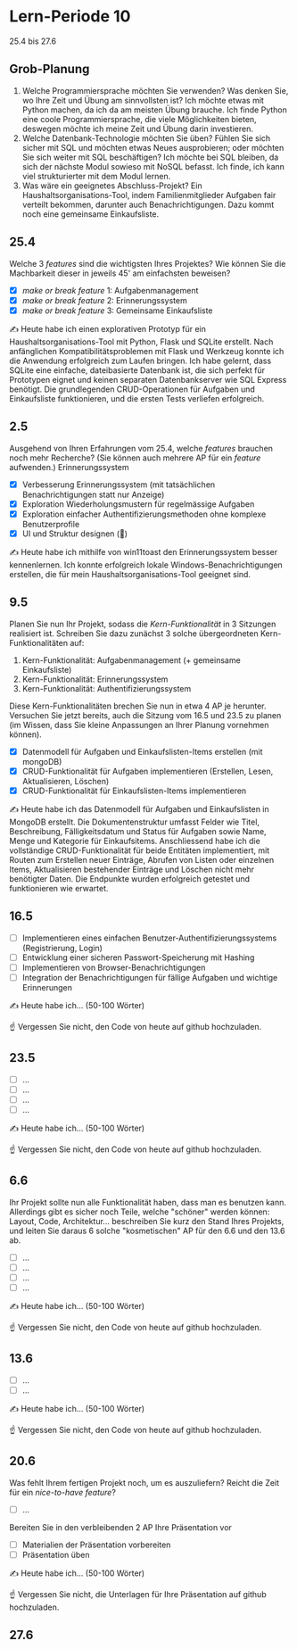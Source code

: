 # Lern-Periode 10

25.4 bis 27.6

## Grob-Planung

1. Welche Programmiersprache möchten Sie verwenden? Was denken Sie, wo Ihre Zeit und Übung am sinnvollsten ist?
   Ich möchte etwas mit Python machen, da ich da am meisten Übung brauche. Ich finde Python eine coole Programmiersprache, die viele Möglichkeiten bieten, deswegen möchte ich meine Zeit und Übung darin investieren.
2. Welche Datenbank-Technologie möchten Sie üben? Fühlen Sie sich sicher mit SQL und möchten etwas Neues ausprobieren; oder möchten Sie sich weiter mit SQL beschäftigen?
   Ich möchte bei SQL bleiben, da sich der nächste Modul sowieso mit NoSQL befasst. Ich finde, ich kann viel strukturierter mit dem Modul lernen.
3. Was wäre ein geeignetes Abschluss-Projekt?
   Ein Haushaltsorganisations-Tool, indem Familienmitglieder Aufgaben fair verteilt bekommen, darunter auch Benachrichtigungen. Dazu kommt noch eine gemeinsame Einkaufsliste.

## 25.4

Welche 3 *features* sind die wichtigsten Ihres Projektes? Wie können Sie die Machbarkeit dieser in jeweils 45' am einfachsten beweisen?

- [x] *make or break feature* 1: Aufgabenmanagement
- [x] *make or break feature* 2: Erinnerungssystem
- [x] *make or break feature* 3: Gemeinsame Einkaufsliste

✍️ Heute habe ich einen explorativen Prototyp für ein Haushaltsorganisations-Tool mit Python, Flask und SQLite erstellt. Nach anfänglichen Kompatibilitätsproblemen mit Flask und Werkzeug konnte ich die Anwendung erfolgreich zum Laufen bringen. Ich habe gelernt, dass SQLite eine einfache, dateibasierte Datenbank ist, die sich perfekt für Prototypen eignet und keinen separaten Datenbankserver wie SQL Express benötigt. Die grundlegenden CRUD-Operationen für Aufgaben und Einkaufsliste funktionieren, und die ersten Tests verliefen erfolgreich.

## 2.5

Ausgehend von Ihren Erfahrungen vom 25.4, welche *features* brauchen noch mehr Recherche? (Sie können auch mehrere AP für ein *feature* aufwenden.)
Erinnerungssystem

- [x] Verbesserung Erinnerungssystem (mit tatsächlichen Benachrichtigungen statt nur Anzeige)
- [x] Exploration Wiederholungsmustern für regelmässige Aufgaben
- [x] Exploration einfacher Authentifizierungsmethoden ohne komplexe Benutzerprofile
- [x] UI und Struktur designen (📵)

✍️ Heute habe ich mithilfe von win11toast den Erinnerungssystem besser kennenlernen. Ich konnte erfolgreich lokale Windows-Benachrichtigungen erstellen, die für mein Haushaltsorganisations-Tool geeignet sind.

## 9.5

Planen Sie nun Ihr Projekt, sodass die *Kern-Funktionalität* in 3 Sitzungen realisiert ist. Schreiben Sie dazu zunächst 3 solche übergeordneten Kern-Funktionalitäten auf: 

1. Kern-Funktionalität: Aufgabenmanagement (+ gemeinsame Einkaufsliste)
2. Kern-Funktionalität: Erinnerungssystem
3. Kern-Funktionalität: Authentifizierungssystem

Diese Kern-Funktionalitäten brechen Sie nun in etwa 4 AP je herunter. Versuchen Sie jetzt bereits, auch die Sitzung vom 16.5 und 23.5 zu planen (im Wissen, dass Sie kleine Anpassungen an Ihrer Planung vornehmen können).

- [x] Datenmodell für Aufgaben und Einkaufslisten-Items erstellen (mit mongoDB)
- [x] CRUD-Funktionalität für Aufgaben implementieren (Erstellen, Lesen, Aktualisieren, Löschen)
- [x] CRUD-Funktionalität für Einkaufslisten-Items implementieren

✍️ Heute habe ich das Datenmodell für Aufgaben und Einkaufslisten in MongoDB erstellt. Die Dokumentenstruktur umfasst Felder wie Titel, Beschreibung, Fälligkeitsdatum und Status für Aufgaben sowie Name, Menge und Kategorie für Einkaufsitems. Anschliessend habe ich die vollständige CRUD-Funktionalität für beide Entitäten implementiert, mit Routen zum Erstellen neuer Einträge, Abrufen von Listen oder einzelnen Items, Aktualisieren bestehender Einträge und Löschen nicht mehr benötigter Daten. Die Endpunkte wurden erfolgreich getestet und funktionieren wie erwartet.

## 16.5

- [ ] Implementieren eines einfachen Benutzer-Authentifizierungssystems (Registrierung, Login)
- [ ] Entwicklung einer sicheren Passwort-Speicherung mit Hashing
- [ ] Implementieren von Browser-Benachrichtigungen
- [ ] Integration der Benachrichtigungen für fällige Aufgaben und wichtige Erinnerungen

✍️ Heute habe ich... (50-100 Wörter)

☝️  Vergessen Sie nicht, den Code von heute auf github hochzuladen.

## 23.5

- [ ] ...
- [ ] ...
- [ ] ...
- [ ] ...

✍️ Heute habe ich... (50-100 Wörter)

☝️  Vergessen Sie nicht, den Code von heute auf github hochzuladen.

## 6.6

Ihr Projekt sollte nun alle Funktionalität haben, dass man es benutzen kann. Allerdings gibt es sicher noch Teile, welche "schöner" werden können: Layout, Code, Architektur... beschreiben Sie kurz den Stand Ihres Projekts, und leiten Sie daraus 6 solche "kosmetischen" AP für den 6.6 und den 13.6 ab.

- [ ] ...
- [ ] ...
- [ ] ...
- [ ] ...

✍️ Heute habe ich... (50-100 Wörter)

☝️  Vergessen Sie nicht, den Code von heute auf github hochzuladen.

## 13.6

- [ ] ...
- [ ] ...

✍️ Heute habe ich... (50-100 Wörter)

☝️  Vergessen Sie nicht, den Code von heute auf github hochzuladen.

## 20.6

Was fehlt Ihrem fertigen Projekt noch, um es auszuliefern? Reicht die Zeit für ein *nice-to-have feature*?

- [ ] ...

Bereiten Sie in den verbleibenden 2 AP Ihre Präsentation vor

- [ ] Materialien der Präsentation vorbereiten
- [ ] Präsentation üben

✍️ Heute habe ich... (50-100 Wörter)

☝️  Vergessen Sie nicht, die Unterlagen für Ihre Präsentation auf github hochzuladen.

## 27.6
